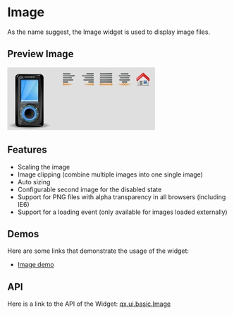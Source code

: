 Image
=====

As the name suggest, the Image widget is used to display image files.

Preview Image
-------------

![widget/image.jpg](image.jpg)

Features
--------

-   Scaling the image
-   Image clipping (combine multiple images into one single image)
-   Auto sizing
-   Configurable second image for the disabled state
-   Support for PNG files with alpha transparency in all browsers (including IE6)
-   Support for a loading event (only available for images loaded externally)

Demos
-----

Here are some links that demonstrate the usage of the widget:

-   [Image demo](apps://demobrowser/#widget~Image.html)

API
---

Here is a link to the API of the Widget:
[qx.ui.basic.Image](apps://apiviewer/#qx.ui.basic.Image)
